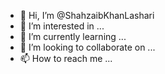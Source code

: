 - 👋 Hi, I’m @ShahzaibKhanLashari
- 👀 I’m interested in ...
- 🌱 I’m currently learning ...
- 💞️ I’m looking to collaborate on ...
- 📫 How to reach me ...

<!---
ShahzaibKhanLashari/ShahzaibKhanLashari is a ✨ special ✨ repository because its `README.md` (this file) appears on your GitHub profile.
You can click the Preview link to take a look at your changes.
--->

